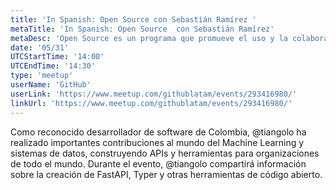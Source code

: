 ```yaml
---
title: 'In Spanish: Open Source con Sebastián Ramírez '
metaTitle: 'In Spanish: Open Source  con Sebastián Ramírez'
metaDesc: 'Open Source es un programa que promueve el uso y la colaboración en proyectos de código abierto en la comunidad tecnológica'
date: '05/31'
UTCStartTime: '14:00'
UTCEndTime: '14:30'
type: 'meetup'
userName: 'GitHub'
userLink: 'https://www.meetup.com/githublatam/events/293416980/'
linkUrl: 'https://www.meetup.com/githublatam/events/293416980/'
---
```


Como reconocido desarrollador de software de Colombia, @tiangolo ha realizado importantes contribuciones al mundo del Machine Learning y sistemas de datos, construyendo APIs y herramientas para organizaciones de todo el mundo. Durante el evento, @tiangolo compartirá información sobre la creación de FastAPI, Typer y otras herramientas de código abierto.
